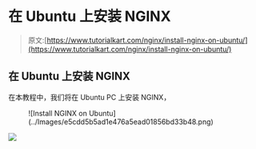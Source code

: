 # 在 Ubuntu 上安装 NGINX

> 原文:[https://www.tutorialkart.com/nginx/install-nginx-on-ubuntu/](https://www.tutorialkart.com/nginx/install-nginx-on-ubuntu/)

## 在 Ubuntu 上安装 NGINX

在本教程中，我们将在 Ubuntu PC 上安装 NGINX，

<figure class="aligncenter">![Install NGINX on Ubuntu](../Images/e5cdd5b5ad1e476a5ead01856bd33b48.png)</figure>

[![](../Images/925da31b32d6bc3827932f6c8afb11bb.png)](https://www.tutorialkart.com/)